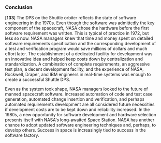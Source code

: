 ### Conclusion

\[**133**\] The DPS on the Shuttle orbiter reflects the state of
software engineering in the 1970s. Even though the software was
admittedly the key component of the spacecraft, NASA chose the hardware
before the first software requirement was written. This is typical of
practice in 1972, but less so now. NASA managers knew that time and
money spent on detailed software requirements specification and the
corresponding development of a test and verification program would save
millions of dollars and much effort later. The establishment of a
dedicated facility for development was an innovative idea and helped
keep costs down by centralization and standardization. A combination of
complete requirements, an aggressive test plan, a decent development
facility, and the experience of NASA, Rockwell, Draper, and IBM
engineers in real-time systems was enough to create a successful Shuttle
DPS.

Even as the system took shape, NASA managers looked to the future of
manned spacecraft software. Increased automation of code and test case
generation, automated change insertion and verification, and perhaps
automated requirements development are all considered future necessities
if development costs are to be kept down and reliability increased. In
the 1980s, a new opportunity for software development and hardware
selection presents itself with NASA's long-awaited Space Station. NASA
has another chance to adopt updated software engineering techniques and,
perhaps, to develop others. Success in space is increasingly tied to
success in the software factory.
